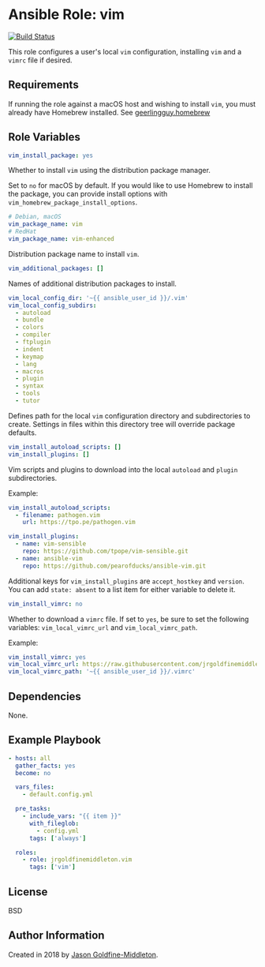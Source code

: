 Ansible Role: vim
=========

[![Build Status](https://travis-ci.org/jrgoldfinemiddleton/ansible-role-vim.svg?branch=master)](https://travis-ci.org/jrgoldfinemiddleton/ansible-role-vim)

This role configures a user's local `vim` configuration, installing `vim` and
a `vimrc` file if desired.

Requirements
------------

If running the role against a macOS host and wishing to install `vim`, you
must already have Homebrew installed.  See [geerlingguy.homebrew](https://github.com/geerlingguy/ansible-role-homebrew)

Role Variables
--------------

```yaml
vim_install_package: yes
```

Whether to install `vim` using the distribution package manager.

Set to `no` for macOS by default.  If you would like to use Homebrew to
install the package, you can provide install options with
`vim_homebrew_package_install_options`.

```yaml
# Debian, macOS
vim_package_name: vim
# RedHat
vim_package_name: vim-enhanced
```

Distribution package name to install `vim`.

```yaml
vim_additional_packages: []
```

Names of additional distribution packages to install.

```yaml
vim_local_config_dir: '~{{ ansible_user_id }}/.vim'
vim_local_config_subdirs:
  - autoload
  - bundle
  - colors
  - compiler
  - ftplugin
  - indent
  - keymap
  - lang
  - macros
  - plugin
  - syntax
  - tools
  - tutor
```

Defines path for the local `vim` configuration directory and subdirectories
to create.  Settings in files within this directory tree will override
package defaults.

```yaml
vim_install_autoload_scripts: []
vim_install_plugins: []
```

Vim scripts and plugins to download into the local `autoload` and `plugin`
subdirectories.

Example:

```yaml
vim_install_autoload_scripts:
  - filename: pathogen.vim
    url: https://tpo.pe/pathogen.vim

vim_install_plugins:
  - name: vim-sensible
    repo: https://github.com/tpope/vim-sensible.git
  - name: ansible-vim
    repo: https://github.com/pearofducks/ansible-vim.git
```

Additional keys for `vim_install_plugins` are `accept_hostkey` and
`version`.  You can add `state: absent` to a list item for either variable
to delete it.

```yaml
vim_install_vimrc: no
```

Whether to download a `vimrc` file.  If set to `yes`, be sure to set the
following variables: `vim_local_vimrc_url` and `vim_local_vimrc_path`.

Example:

```yaml
vim_install_vimrc: yes
vim_local_vimrc_url: https://raw.githubusercontent.com/jrgoldfinemiddleton/dotfiles/master/.vimrc
vim_local_vimrc_path: '~{{ ansible_user_id }}/.vimrc'
```

Dependencies
------------

None.

Example Playbook
----------------

```yaml
- hosts: all
  gather_facts: yes
  become: no

  vars_files:
    - default.config.yml

  pre_tasks:
    - include_vars: "{{ item }}"
      with_fileglob:
        - config.yml
      tags: ['always']

  roles:
    - role: jrgoldfinemiddleton.vim
      tags: ['vim']
```

License
-------

BSD

Author Information
------------------

Created in 2018 by [Jason Goldfine-Middleton](https://github.com/jrgoldfinemiddleton).
